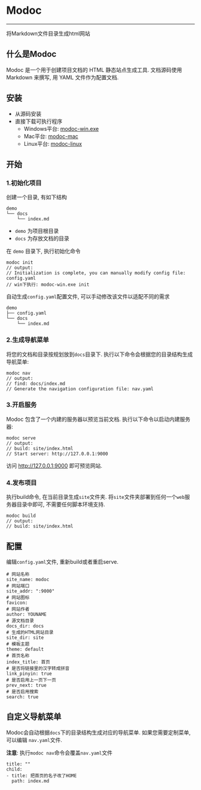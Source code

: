 # Modoc
***
将Markdown文件目录生成html网站

## 什么是Modoc

Modoc 是一个用于创建项目文档的 HTML 静态站点生成工具. 文档源码使用 Markdown 来撰写, 用 YAML 文件作为配置文档.

## 安装

 - 从源码安装
 - 直接下载可执行程序
    - Windows平台: [modoc-win.exe](modoc-win.exe)
    - Mac平台: [modoc-mac](modoc-mac)
    - Linux平台: [modoc-linux](modoc-linux)

## 开始

### 1.初始化项目
创建一个目录, 有如下结构
```
demo
└── docs
    └── index.md
```
- `demo` 为项目根目录
- `docs` 为存放文档的目录

在 `demo` 目录下, 执行初始化命令
```
modoc init
// output: 
// Initialization is complete, you can manually modify config file: config.yaml
// win下执行: modoc-win.exe init
```
自动生成`config.yaml`配置文件, 可以手动修改该文件以适配不同的需求
```
demo
├── config.yaml
└── docs
    └── index.md
```

### 2.生成导航菜单
将您的文档和目录按规划放到`docs`目录下.
执行以下命令会根据您的目录结构生成导航菜单:
```
modoc nav
// output:
// find: docs/index.md
// Generate the navigation configuration file: nav.yaml
```

### 3.开启服务
Modoc 包含了一个内建的服务器以预览当前文档. 
执行以下命令以启动内建服务器:
```
modoc serve
// output:
// build: site/index.html
// Start server: http://127.0.0.1:9000
```
访问 http://127.0.0.1:9000 即可预览网站.

### 4.发布项目
执行build命令, 在当前目录生成`site`文件夹.
将`site`文件夹部署到任何一个`web`服务器目录中即可, 不需要任何脚本环境支持.
```
modoc build
// output:
// build: site/index.html
```

## 配置
编辑`config.yaml`文件, 重新build或者重启serve.
```
# 网站名称
site_name: modoc
# 网站端口
site_addr: ":9000"
# 网站图标
favicon: 
# 网站作者
author: YOUNAME
# 源文档目录
docs_dir: docs
# 生成的HTML网站目录
site_dir: site
# 模板主题
theme: default
# 首页名称
index_title: 首页
# 是否将链接里的汉字转成拼音
link_pinyin: true
# 是否启用上一页下一页
prev_next: true
# 是否启用搜索
search: true
```

## 自定义导航菜单
Modoc会自动根据`docs`下的目录结构生成对应的导航菜单.
如果您需要定制菜单, 可以编辑 `nav.yaml`文件.

**注意**: 执行`modoc nav`命令会覆盖`nav.yaml`文件

```
title: ""
child:
- title: 把首页的名子改了HOME
  path: index.md
```